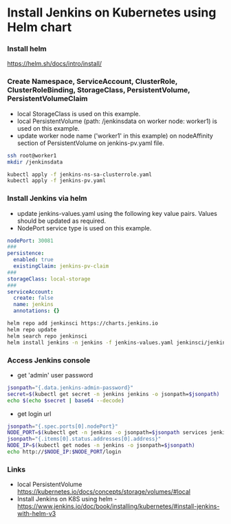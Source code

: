 # Install Jenkins on Kubernetes using Helm chart

### Install helm

https://helm.sh/docs/intro/install/

### Create Namespace, ServiceAccount, ClusterRole, ClusterRoleBinding, StorageClass, PersistentVolume, PersistentVolumeClaim

- local StorageClass is used on this example.
- local PersistentVolume (path: /jenkinsdata on worker node: worker1) is used on this example.
- update worker node name ('worker1' in this example) on nodeAffinity section of PersistentVolume on jenkins-pv.yaml file.

```bash
ssh root@worker1
mkdir /jenkinsdata
```

```bash
kubectl apply -f jenkins-ns-sa-clusterrole.yaml
kubectl apply -f jenkins-pv.yaml
```

### Install Jenkins via helm

- update jenkins-values.yaml using the following key value pairs. Values should be updated as required.
- NodePort service type is used on this example.

```yaml
nodePort: 30081
###
persistence:
  enabled: true
  existingClaim: jenkins-pv-claim
###
storageClass: local-storage
###
serviceAccount:
  create: false
  name: jenkins
  annotations: {}
```

```bash
helm repo add jenkinsci https://charts.jenkins.io
helm repo update
helm search repo jenkinsci
helm install jenkins -n jenkins -f jenkins-values.yaml jenkinsci/jenkins
```

### Access Jenkins console

- get 'admin' user password

```bash
jsonpath="{.data.jenkins-admin-password}"
secret=$(kubectl get secret -n jenkins jenkins -o jsonpath=$jsonpath)
echo $(echo $secret | base64 --decode)
```

- get login url

```bash
jsonpath="{.spec.ports[0].nodePort}"
NODE_PORT=$(kubectl get -n jenkins -o jsonpath=$jsonpath services jenkins)
jsonpath="{.items[0].status.addresses[0].address}"
NODE_IP=$(kubectl get nodes -n jenkins -o jsonpath=$jsonpath)
echo http://$NODE_IP:$NODE_PORT/login
```

### Links

- local PersistentVolume https://kubernetes.io/docs/concepts/storage/volumes/#local
- Install Jenkins on K8S using helm - https://www.jenkins.io/doc/book/installing/kubernetes/#install-jenkins-with-helm-v3
